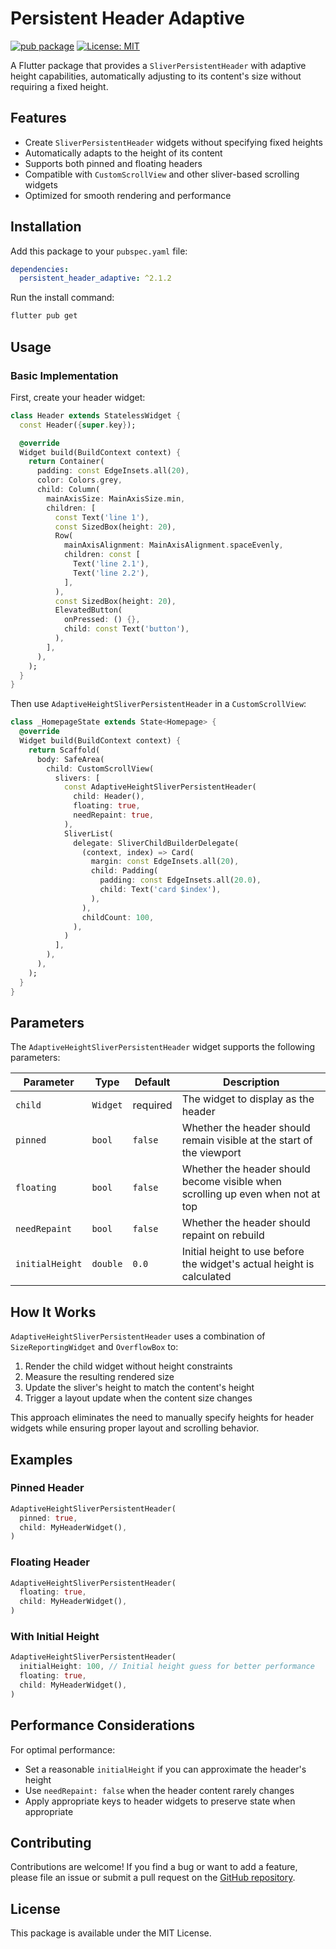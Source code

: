 # Persistent Header Adaptive

[![pub package](https://img.shields.io/pub/v/persistent_header_adaptive.svg)](https://pub.dev/packages/persistent_header_adaptive)
[![License: MIT](https://img.shields.io/badge/License-MIT-yellow.svg)](https://opensource.org/licenses/MIT)

A Flutter package that provides a `SliverPersistentHeader` with adaptive height capabilities, automatically adjusting to its content's size without requiring a fixed height.

## Features

- Create `SliverPersistentHeader` widgets without specifying fixed heights
- Automatically adapts to the height of its content
- Supports both pinned and floating headers
- Compatible with `CustomScrollView` and other sliver-based scrolling widgets
- Optimized for smooth rendering and performance

## Installation

Add this package to your `pubspec.yaml` file:

```yaml
dependencies:
  persistent_header_adaptive: ^2.1.2
```

Run the install command:

```bash
flutter pub get
```

## Usage

### Basic Implementation

First, create your header widget:

```dart
class Header extends StatelessWidget {
  const Header({super.key});

  @override
  Widget build(BuildContext context) {
    return Container(
      padding: const EdgeInsets.all(20),
      color: Colors.grey,
      child: Column(
        mainAxisSize: MainAxisSize.min,
        children: [
          const Text('line 1'),
          const SizedBox(height: 20),
          Row(
            mainAxisAlignment: MainAxisAlignment.spaceEvenly,
            children: const [
              Text('line 2.1'),
              Text('line 2.2'),
            ],
          ),
          const SizedBox(height: 20),
          ElevatedButton(
            onPressed: () {},
            child: const Text('button'),
          ),
        ],
      ),
    );
  }
}
```

Then use `AdaptiveHeightSliverPersistentHeader` in a `CustomScrollView`:

```dart
class _HomepageState extends State<Homepage> {
  @override
  Widget build(BuildContext context) {
    return Scaffold(
      body: SafeArea(
        child: CustomScrollView(
          slivers: [
            const AdaptiveHeightSliverPersistentHeader(
              child: Header(),
              floating: true,
              needRepaint: true,
            ),
            SliverList(
              delegate: SliverChildBuilderDelegate(
                (context, index) => Card(
                  margin: const EdgeInsets.all(20),
                  child: Padding(
                    padding: const EdgeInsets.all(20.0),
                    child: Text('card $index'),
                  ),
                ),
                childCount: 100,
              ),
            )
          ],
        ),
      ),
    );
  }
}
```

## Parameters

The `AdaptiveHeightSliverPersistentHeader` widget supports the following parameters:

| Parameter      | Type      | Default | Description                                                                     |
|---------------|-----------|---------|---------------------------------------------------------------------------------|
| `child`        | `Widget`  | required| The widget to display as the header                                             |
| `pinned`       | `bool`    | `false` | Whether the header should remain visible at the start of the viewport           |
| `floating`     | `bool`    | `false` | Whether the header should become visible when scrolling up even when not at top |
| `needRepaint`  | `bool`    | `false` | Whether the header should repaint on rebuild                                    |
| `initialHeight`| `double`  | `0.0`   | Initial height to use before the widget's actual height is calculated           |

## How It Works

`AdaptiveHeightSliverPersistentHeader` uses a combination of `SizeReportingWidget` and `OverflowBox` to:

1. Render the child widget without height constraints
2. Measure the resulting rendered size
3. Update the sliver's height to match the content's height
4. Trigger a layout update when the content size changes

This approach eliminates the need to manually specify heights for header widgets while ensuring proper layout and scrolling behavior.

## Examples

### Pinned Header

```dart
AdaptiveHeightSliverPersistentHeader(
  pinned: true,
  child: MyHeaderWidget(),
)
```

### Floating Header

```dart
AdaptiveHeightSliverPersistentHeader(
  floating: true,
  child: MyHeaderWidget(),
)
```

### With Initial Height

```dart
AdaptiveHeightSliverPersistentHeader(
  initialHeight: 100, // Initial height guess for better performance
  floating: true,
  child: MyHeaderWidget(),
)
```

## Performance Considerations

For optimal performance:

- Set a reasonable `initialHeight` if you can approximate the header's height
- Use `needRepaint: false` when the header content rarely changes
- Apply appropriate keys to header widgets to preserve state when appropriate

## Contributing

Contributions are welcome! If you find a bug or want to add a feature, please file an issue or submit a pull request on the [GitHub repository](https://github.com/camillobucciarelli/persistent_header_adaptive).

## License

This package is available under the MIT License.

```
